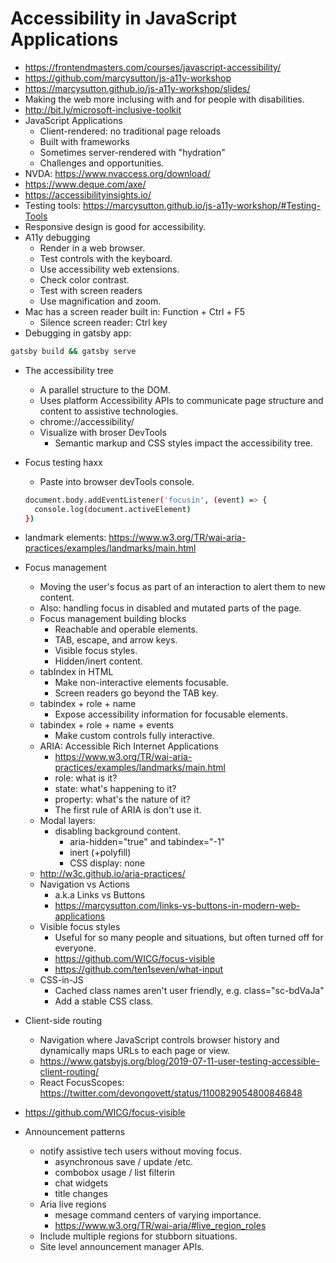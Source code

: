 # Accessibility in JavaScript Applications

* <https://frontendmasters.com/courses/javascript-accessibility/>
* <https://github.com/marcysutton/js-a11y-workshop>
* <https://marcysutton.github.io/js-a11y-workshop/slides/>
* Making the web more inclusing with and for people with disabilities.
* <http://bit.ly/microsoft-inclusive-toolkit>
* JavaScript Applications
  * Client-rendered: no traditional page reloads
  * Built with frameworks
  * Sometimes server-rendered with "hydration"
  * Challenges and opportunities.
* NVDA: <https://www.nvaccess.org/download/>
* <https://www.deque.com/axe/>
* <https://accessibilityinsights.io/>
* Testing tools: <https://marcysutton.github.io/js-a11y-workshop/#Testing-Tools>
* Responsive design is good for accessibility.
* A11y debugging
  * Render in a web browser.
  * Test controls with the keyboard.
  * Use accessibility web extensions.
  * Check color contrast.
  * Test with screen readers
  * Use magnification and zoom.
* Mac has a screen reader built in: Function + Ctrl + F5
  * Silence screen reader: Ctrl key
* Debugging in gatsby app:

```bash
gatsby build && gatsby serve
```

* The accessibility tree 
  * A parallel structure to the DOM.
  * Uses platform Accessibility APIs to communicate page structure and content to assistive technologies.
  * chrome://accessibility/
  * Visualize with broser DevTools
    * Semantic markup and CSS styles impact the accessibility tree.
* Focus testing haxx
  * Paste into browser devTools console.

  ```bash
  document.body.addEventListener('focusin', (event) => {
    console.log(document.activeElement)
  })
  ```

* landmark elements: <https://www.w3.org/TR/wai-aria-practices/examples/landmarks/main.html>
* Focus management
  * Moving the user's focus as part of an interaction to alert them to new content.
  * Also: handling focus in disabled and mutated parts of the page.
  * Focus management building blocks
    * Reachable and operable elements.
    * TAB, escape, and arrow keys.
    * Visible focus styles.
    * Hidden/inert content.
  * tabIndex in HTML
    * Make non-interactive elements focusable.
    * Screen readers go beyond the TAB key.
  * tabindex + role + name
    * Expose accessibility information for focusable elements.
  * tabindex + role + name + events
    * Make custom controls fully interactive.
  * ARIA: Accessible Rich Internet Applications
    * <https://www.w3.org/TR/wai-aria-practices/examples/landmarks/main.html>
    * role: what is it?
    * state: what's happening to it?
    * property: what's the nature of it?
    * The first rule of ARIA is don't use it.
  * Modal layers: 
    * disabling background content.
      * aria-hidden="true" and tabindex="-1"
      * inert (+polyfill)
      * CSS display: none
  * <http://w3c.github.io/aria-practices/>
  * Navigation vs Actions
    * a.k.a Links vs Buttons
    * <https://marcysutton.com/links-vs-buttons-in-modern-web-applications>
  * Visible focus styles
    * Useful for so many people and situations, but often turned off for everyone.
    * <https://github.com/WICG/focus-visible>
    * <https://github.com/ten1seven/what-input>
  * CSS-in-JS
    * Cached class names aren't user friendly, e.g. class="sc-bdVaJa"
    * Add a stable CSS class.
* Client-side routing
  * Navigation where JavaScript controls browser history and dynamically maps URLs to each page or view.
  * <https://www.gatsbyjs.org/blog/2019-07-11-user-testing-accessible-client-routing/>
  * React FocusScopes: <https://twitter.com/devongovett/status/1100829054800846848>
* <https://github.com/WICG/focus-visible>
* Announcement patterns
  * notify assistive tech users without moving focus.
    * asynchronous save / update /etc.
    * combobox usage / list filterin
    * chat widgets
    * title changes
  * Aria live regions
    * mesage command centers of varying importance.
    * <https://www.w3.org/TR/wai-aria/#live_region_roles>
  * Include multiple regions for stubborn situations.
  * Site level announcement manager APIs.
